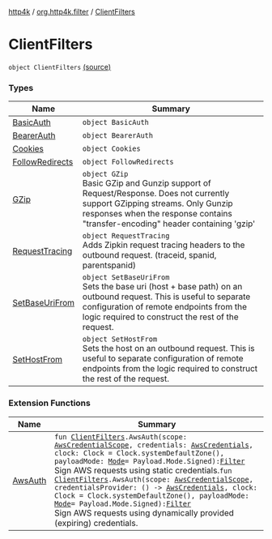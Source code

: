 [http4k](../../index.md) / [org.http4k.filter](../index.md) / [ClientFilters](./index.md)

# ClientFilters

`object ClientFilters` [(source)](https://github.com/http4k/http4k/blob/master/http4k-core/src/main/kotlin/org/http4k/filter/ClientFilters.kt#L23)

### Types

| Name | Summary |
|---|---|
| [BasicAuth](-basic-auth/index.md) | `object BasicAuth` |
| [BearerAuth](-bearer-auth/index.md) | `object BearerAuth` |
| [Cookies](-cookies/index.md) | `object Cookies` |
| [FollowRedirects](-follow-redirects/index.md) | `object FollowRedirects` |
| [GZip](-g-zip/index.md) | `object GZip`<br>Basic GZip and Gunzip support of Request/Response. Does not currently support GZipping streams. Only Gunzip responses when the response contains "transfer-encoding" header containing 'gzip' |
| [RequestTracing](-request-tracing/index.md) | `object RequestTracing`<br>Adds Zipkin request tracing headers to the outbound request. (traceid, spanid, parentspanid) |
| [SetBaseUriFrom](-set-base-uri-from/index.md) | `object SetBaseUriFrom`<br>Sets the base uri (host + base path) on an outbound request. This is useful to separate configuration of remote endpoints from the logic required to construct the rest of the request. |
| [SetHostFrom](-set-host-from/index.md) | `object SetHostFrom`<br>Sets the host on an outbound request. This is useful to separate configuration of remote endpoints from the logic required to construct the rest of the request. |

### Extension Functions

| Name | Summary |
|---|---|
| [AwsAuth](../-aws-auth.md) | `fun `[`ClientFilters`](./index.md)`.AwsAuth(scope: `[`AwsCredentialScope`](../../org.http4k.aws/-aws-credential-scope/index.md)`, credentials: `[`AwsCredentials`](../../org.http4k.aws/-aws-credentials/index.md)`, clock: Clock = Clock.systemDefaultZone(), payloadMode: `[`Mode`](../-payload/-mode/index.md)` = Payload.Mode.Signed): `[`Filter`](../../org.http4k.core/-filter/index.md)<br>Sign AWS requests using static credentials.`fun `[`ClientFilters`](./index.md)`.AwsAuth(scope: `[`AwsCredentialScope`](../../org.http4k.aws/-aws-credential-scope/index.md)`, credentialsProvider: () -> `[`AwsCredentials`](../../org.http4k.aws/-aws-credentials/index.md)`, clock: Clock = Clock.systemDefaultZone(), payloadMode: `[`Mode`](../-payload/-mode/index.md)` = Payload.Mode.Signed): `[`Filter`](../../org.http4k.core/-filter/index.md)<br>Sign AWS requests using dynamically provided (expiring) credentials. |
